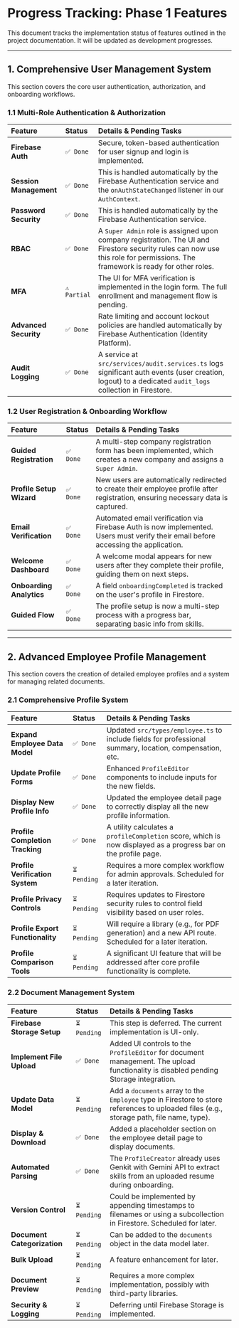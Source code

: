 # Progress Tracking: Phase 1 Features

This document tracks the implementation status of features outlined in the project documentation. It will be updated as development progresses.

---

## 1. Comprehensive User Management System

This section covers the core user authentication, authorization, and onboarding workflows.

### 1.1 Multi-Role Authentication & Authorization

| Feature                | Status       | Details & Pending Tasks                                                                                                                                                        |
| :--------------------- | :----------- | :----------------------------------------------------------------------------------------------------------------------------------------------------------------------------- |
| **Firebase Auth**      | `✅ Done`    | Secure, token-based authentication for user signup and login is implemented.                                                                                                   |
| **Session Management** | `✅ Done`    | This is handled automatically by the Firebase Authentication service and the `onAuthStateChanged` listener in our `AuthContext`.                                               |
| **Password Security**  | `✅ Done`    | This is handled automatically by the Firebase Authentication service.                                                                                                          |
| **RBAC**               | `✅ Done`    | A `Super Admin` role is assigned upon company registration. The UI and Firestore security rules can now use this role for permissions. The framework is ready for other roles. |
| **MFA**                | `⚠️ Partial` | The UI for MFA verification is implemented in the login form. The full enrollment and management flow is pending.                                                              |
| **Advanced Security**  | `✅ Done`    | Rate limiting and account lockout policies are handled automatically by Firebase Authentication (Identity Platform).                                                           |
| **Audit Logging**      | `✅ Done`    | A service at `src/services/audit.services.ts` logs significant auth events (user creation, logout) to a dedicated `audit_logs` collection in Firestore.                        |

### 1.2 User Registration & Onboarding Workflow

| Feature                  | Status    | Details & Pending Tasks                                                                                                            |
| :----------------------- | :-------- | :--------------------------------------------------------------------------------------------------------------------------------- |
| **Guided Registration**  | `✅ Done` | A multi-step company registration form has been implemented, which creates a new company and assigns a `Super Admin`.              |
| **Profile Setup Wizard** | `✅ Done` | New users are automatically redirected to create their employee profile after registration, ensuring necessary data is captured.   |
| **Email Verification**   | `✅ Done` | Automated email verification via Firebase Auth is now implemented. Users must verify their email before accessing the application. |
| **Welcome Dashboard**    | `✅ Done` | A welcome modal appears for new users after they complete their profile, guiding them on next steps.                               |
| **Onboarding Analytics** | `✅ Done` | A field `onboardingCompleted` is tracked on the user's profile in Firestore.                                                       |
| **Guided Flow**          | `✅ Done` | The profile setup is now a multi-step process with a progress bar, separating basic info from skills.                              |

---

## 2. Advanced Employee Profile Management

This section covers the creation of detailed employee profiles and a system for managing related documents.

### 2.1 Comprehensive Profile System

| Feature                          | Status       | Details & Pending Tasks                                                                                         |
| :------------------------------- | :----------- | :-------------------------------------------------------------------------------------------------------------- |
| **Expand Employee Data Model**   | `✅ Done`    | Updated `src/types/employee.ts` to include fields for professional summary, location, compensation, etc.        |
| **Update Profile Forms**         | `✅ Done`    | Enhanced `ProfileEditor` components to include inputs for the new fields.                                       |
| **Display New Profile Info**     | `✅ Done`    | Updated the employee detail page to correctly display all the new profile information.                          |
| **Profile Completion Tracking**  | `✅ Done`    | A utility calculates a `profileCompletion` score, which is now displayed as a progress bar on the profile page. |
| **Profile Verification System**  | `⏳ Pending` | Requires a more complex workflow for admin approvals. Scheduled for a later iteration.                          |
| **Profile Privacy Controls**     | `⏳ Pending` | Requires updates to Firestore security rules to control field visibility based on user roles.                   |
| **Profile Export Functionality** | `⏳ Pending` | Will require a library (e.g., for PDF generation) and a new API route. Scheduled for a later iteration.         |
| **Profile Comparison Tools**     | `⏳ Pending` | A significant UI feature that will be addressed after core profile functionality is complete.                   |

### 2.2 Document Management System

| Feature                     | Status       | Details & Pending Tasks                                                                                                                  |
| :-------------------------- | :----------- | :--------------------------------------------------------------------------------------------------------------------------------------- |
| **Firebase Storage Setup**  | `⏳ Pending` | This step is deferred. The current implementation is UI-only.                                                                            |
| **Implement File Upload**   | `✅ Done`    | Added UI controls to the `ProfileEditor` for document management. The upload functionality is disabled pending Storage integration.      |
| **Update Data Model**       | `⏳ Pending` | Add a `documents` array to the `Employee` type in Firestore to store references to uploaded files (e.g., storage path, file name, type). |
| **Display & Download**      | `✅ Done`    | Added a placeholder section on the employee detail page to display documents.                                                            |
| **Automated Parsing**       | `✅ Done`    | The `ProfileCreator` already uses Genkit with Gemini API to extract skills from an uploaded resume during onboarding.                    |
| **Version Control**         | `⏳ Pending` | Could be implemented by appending timestamps to filenames or using a subcollection in Firestore. Scheduled for later.                    |
| **Document Categorization** | `⏳ Pending` | Can be added to the `documents` object in the data model later.                                                                          |
| **Bulk Upload**             | `⏳ Pending` | A feature enhancement for later.                                                                                                         |
| **Document Preview**        | `⏳ Pending` | Requires a more complex implementation, possibly with third-party libraries.                                                             |
| **Security & Logging**      | `⏳ Pending` | Deferring until Firebase Storage is implemented.                                                                                         |
